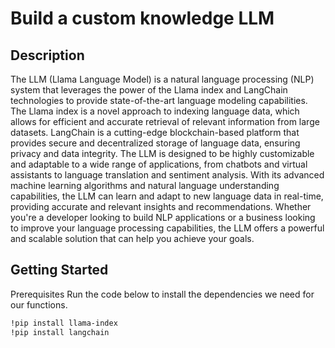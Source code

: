 # Build a custom knowledge LLM

## Description
The LLM (Llama Language Model) is a natural language processing (NLP) system that leverages the power of the Llama index and LangChain technologies to provide state-of-the-art language modeling capabilities. The Llama index is a novel approach to indexing language data, which allows for efficient and accurate retrieval of relevant information from large datasets. LangChain is a cutting-edge blockchain-based platform that provides secure and decentralized storage of language data, ensuring privacy and data integrity.
The LLM is designed to be highly customizable and adaptable to a wide range of applications, from chatbots and virtual assistants to language translation and sentiment analysis. With its advanced machine learning algorithms and natural language understanding capabilities, the LLM can learn and adapt to new language data in real-time, providing accurate and relevant insights and recommendations.
Whether you're a developer looking to build NLP applications or a business looking to improve your language processing capabilities, the LLM offers a powerful and scalable solution that can help you achieve your goals.

## Getting Started

Prerequisites
Run the code below to install the dependencies we need for our functions.

```sh
!pip install llama-index
!pip install langchain

```
